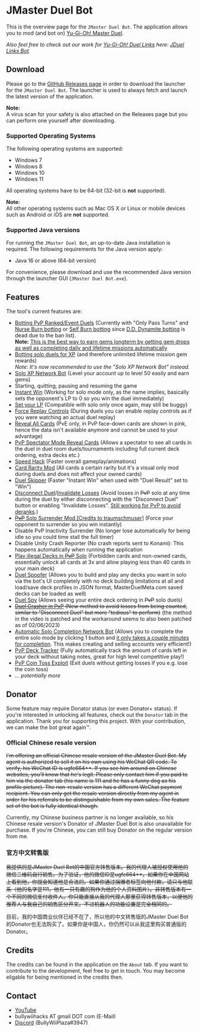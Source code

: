 # JMaster Duel Bot

This is the overview page for the `JMaster Duel Bot`. The application allows you to mod (and bot on) [Yu-Gi-Oh! Master Duel](https://store.steampowered.com/app/1449850/YuGiOh_Master_Duel).

*Also feel free to check out our work for [Yu-Gi-Oh! Duel Links](https://store.steampowered.com/app/601510/YuGiOh_Duel_Links) here: [JDuel Links Bot](https://github.com/BullyWiiPlaza/JDuel-Links-Bot).*

## Download
Please go to the [GitHub Releases page](../../releases/latest) in order to download the launcher for the `JMaster Duel Bot`. The launcher is used to always fetch and launch the latest version of the application.

**Note:**  
A virus scan for your safety is also attached on the Releases page but you can perform one yourself after downloading.

### Supported Operating Systems
The following operating systems are supported:
* Windows 7
* Windows 8
* Windows 10
* Windows 11

All operating systems have to be 64-bit (32-bit is **not** supported).

**Note:**  
All other operating systems such as Mac OS X or Linux or mobile devices such as Android or iOS are **not** supported.

### Supported Java versions
For running the `JMaster Duel Bot`, an up-to-date Java installation is required. The following requirements for the Java version apply:
* Java 16 or above (64-bit version)  

For convenience, please download and use the recommended Java version through the launcher GUI (`JMaster Duel Bot.exe`).

## Features
The tool's current features are:
- [Botting PvP Ranked/Event Duels](https://www.youtube.com/watch?v=fMmEmrLBQoA) (Currently with "Only Pass Turns" and [Nurse Burn botting](https://www.youtube.com/watch?v=aZYzdpIKAKI) or [Self Burn botting](https://www.youtube.com/watch?v=p7ntpO1UPrM) since [D.D. Dynamite botting](https://www.youtube.com/watch?v=P5m7cQYdz9w) is  dead due to the ban list).  
**Note:** [This is the best way to earn gems longterm by getting gem drops as well as completing daily and lifetime missions automatically](https://www.youtube.com/watch?v=8q_PGikQ3n4)
- [Botting solo duels for XP](https://www.youtube.com/watch?v=hJbZtvzDB1Q) (and therefore unlimited lifetime mission gem rewards)  
*Note: It's now recommended to use the "Solo XP Network Bot" instead.*
- [Solo XP Network Bot](https://www.youtube.com/watch?v=ZbN9Vcv_FmM) (Level your account up to level 50 easily and earn gems)
- Starting, quitting, pausing and resuming the game
- [Instant Win](https://www.youtube.com/watch?v=7_rI8beVxaM) (Working for solo mode only, as the name implies, basically sets the opponent's LP to 0 so you win the duel immediately)
- [Set your LP](https://www.youtube.com/watch?v=W0iOH-x-170) (Compatible with solo only once again, may still be buggy)
- [Force Replay Controls](https://www.youtube.com/watch?v=W0iOH-x-170) (During duels you can enable replay controls as if you were watching an actual duel replay)
- [Reveal All Cards](https://www.youtube.com/watch?v=AK-TBbZb8gc) (PvE only, in PvP face-down cards are shown in pink, hence the data isn't available anymore and cannot be used to your advantage)
- [PvP Spectator Mode Reveal Cards](https://www.youtube.com/watch?v=AyllepRE-Xg) (Allows a spectator to see all cards in the duel in duel room duels/tournaments including full current deck ordering, extra decks etc.)
- [Speed Hack](https://www.youtube.com/watch?v=88L3He5ybjM) (Faster overall gameplay/animations)
- [Card Rarity Mod](https://www.youtube.com/watch?v=d24A0XXhGMk) (All cards a certain rarity but it's a visual only mod during duels and does not affect your owned cards)
- [Duel Skipper](https://www.youtube.com/watch?v=34L1Rf_eAB0) (Faster "Instant Win" when used with "Duel Result" set to "Win")
- [Disconnect Duel](https://www.youtube.com/watch?v=ynMg10qTHbo)/[Invalidate Losses](https://www.youtube.com/watch?v=xTBEoryGAZE) (Avoid losses in ~~PvP~~ solo at any time during the duel by either disconnecting with the "Disconnect Duel" button or enabling "Invalidate Losses". [Still working for PvP to avoid deranks](https://www.youtube.com/watch?v=2_WLQ1oUVP4).)
- [~~PvP~~ Solo Surrender Mod [Credits to traumschmuser]](https://www.youtube.com/watch?v=ztSCcWuZ3ds) (Force your opponent to surrender so you win instantly)
- Disable PvP Inactivity Surrender (No longer lose automatically for being idle so you could time stall the full timer)
- Disable Unity Crash Reporter (No crash reports sent to Konami): This happens automatically when running the application
- [Play illegal Decks in ~~PvP~~ Solo](https://www.youtube.com/watch?v=ZdcfKqkr1jk) (Forbidden cards and non-owned cards, essentially unlock all cards at 3x and allow playing less than 40 cards in your main deck)
- [Duel Spoofer](https://www.youtube.com/watch?v=0CissAo57Y8) (Allows you to build and play any decks you want in solo via the bot's UI completely with no deck building limitations at all and load/save deck profiles in JSON format, MasterDuelMeta.com saved decks can be loaded as well)
- [Duel Spy](https://www.youtube.com/watch?v=qqKje6WB5A4) (Allows seeing your entire deck ordering in ~~PvP~~ solo duels)
- ~~[Duel Crasher in PvP](https://www.youtube.com/watch?v=_xYvQpZjk8Q) (New method to avoid losses from being counted, similar to "Disconnect Duel" but more "tedious" to perform)~~ (the method in the video is patched and the workaround seems to also been patched as of 02/06/2023)
- [Automatic Solo Completion Network Bot](https://www.youtube.com/watch?v=vVumjKXQp1c) (Allows you to complete the entire solo mode by clicking 1 button and [it only takes a couple minutes for completion](https://www.youtube.com/watch?v=zgDKsqDo_rk). This makes creating and selling accounts very efficient!)
- [PvP Deck Tracker](https://www.youtube.com/watch?v=TLd6IKV8BS8) (Fully automatically track the amount of cards left in your deck without taking notes, great for high level competitive play!)
- [PvP Coin Toss Exploit](https://www.youtube.com/watch?v=F5GqBfVsOPQ) (Exit duels without getting losses if you e.g. lose the coin toss)
- *... potentially more*

## Donator
Some feature may require Donator status (or even Donator+ status). If you're interested in unlocking all features, check out the `Donator` tab in the application. Thank you for supporting this project. With your contribution, we can make the bot great again™.

### Official Chinese resale version
~~I'm offering an official Chinese resale version of the JMaster Duel Bot. My agent is authorized to sell it on his own using his WeChat QR code. To verify, his WeChat ID is ugfc664**. If you see him around on Chinese websites, you'll know that he's legit. Please only contact him if you paid to him via the donator tab (his name is 111 and he has a funny dog as his profile picture). The non-resale version has a different WeChat payment recipient. You can only get the resale version directly from my agent in order for his referrals to be distinguishable from my own sales. The feature set of the bot is fully identical though.~~  

Currently, my Chinese business partner is no longer available, so his Chinese resale version's Donator of JMaster Duel Bot is also unavailable for purchase. If you're Chinese, you can still buy Donator on the regular version from me.

### 官方中文转售版
~~我提供的是JMaster Duel Bot的中国官方转售版本。我的代理人被授权使用他的微信二维码自行销售。为了验证，他的微信ID是ugfc664**。如果你在中国网站上看到他，你就会知道他是合法的。如果你通过捐赠者标签向他付款，请只与他联系（他的名字是111，他有一只有趣的狗作为他的个人资料图片）。非转售版本有一个不同的微信支付收件人。你只能直接从我的代理人那里获得转售版本，以便他的推荐人与我自己的销售区分开来。不过机器人的功能设置是完全相同的。~~  

目前，我的中国商业伙伴已经不在了，所以他的中文转售版的JMaster Duel Bot的Donator也无法购买了。如果你是中国人，你仍然可以从我这里购买普通版的Donator。

## Credits
The credits can be found in the application on the `About` tab. If you want to contribute to the development, feel free to get in touch. You may become eligable for being mentioned in the credits then.

## Contact

- [YouTube](https://www.youtube.com/user/BullyWiiPlaza)
- bullywiihacks AT gmail DOT com (E-Mail)
- [Discord](https://discord.gg/5JcvrUg) (BullyWiiPlaza#3947)